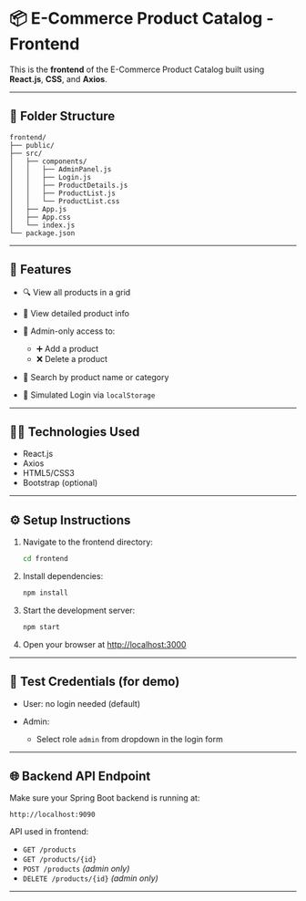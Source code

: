 # 📦 E-Commerce Product Catalog - Frontend

This is the **frontend** of the E-Commerce Product Catalog built using **React.js**, **CSS**, and **Axios**.

---

## 📁 Folder Structure

```
frontend/
├── public/
├── src/
│   ├── components/
│   │   ├── AdminPanel.js
│   │   ├── Login.js
│   │   ├── ProductDetails.js
│   │   ├── ProductList.js
│   │   └── ProductList.css
│   ├── App.js
│   ├── App.css
│   └── index.js
└── package.json
```

---

## 🚀 Features

* 🔍 View all products in a grid
* 📄 View detailed product info
* 🔐 Admin-only access to:

  * ➕ Add a product
  * ❌ Delete a product
* 🔎 Search by product name or category
* 🧠 Simulated Login via `localStorage`

---

## 🧑‍💻 Technologies Used

* React.js
* Axios
* HTML5/CSS3
* Bootstrap (optional)

---

## ⚙️ Setup Instructions

1. Navigate to the frontend directory:

   ```bash
   cd frontend
   ```

2. Install dependencies:

   ```bash
   npm install
   ```

3. Start the development server:

   ```bash
   npm start
   ```

4. Open your browser at [http://localhost:3000](http://localhost:3000)

---

## 🧪 Test Credentials (for demo)

* User: no login needed (default)
* Admin:

  * Select role `admin` from dropdown in the login form

---

## 🌐 Backend API Endpoint

Make sure your Spring Boot backend is running at:

```
http://localhost:9090
```

API used in frontend:

* `GET /products`
* `GET /products/{id}`
* `POST /products` *(admin only)*
* `DELETE /products/{id}` *(admin only)*

---


